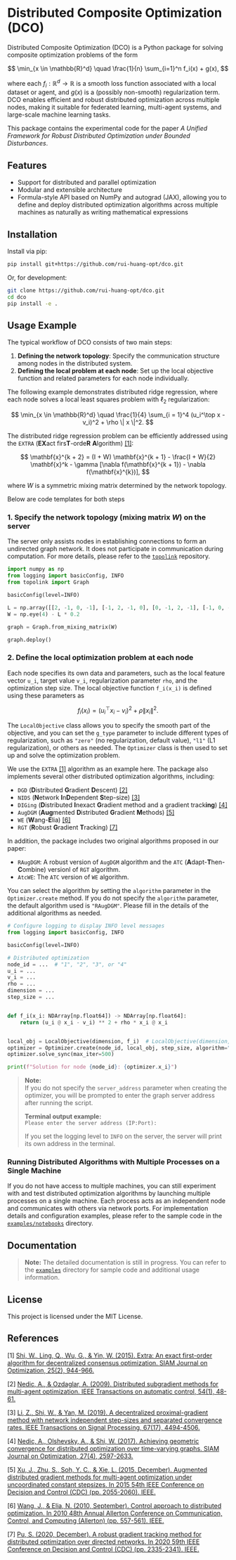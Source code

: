 # Distributed Composite Optimization (DCO)
Distributed Composite Optimization (DCO) is a Python package for solving composite optimization problems of the form

$$
\min_{x \in \mathbb{R}^d} \quad \frac{1}{n} \sum_{i=1}^n f_i(x) + g(x),
$$

where each $f_i: \mathbb{R}^d \rightarrow \mathbb{R}$ is a smooth loss function associated with a local dataset or agent, and $g(x)$ is a (possibly non-smooth) regularization term. DCO enables efficient and robust distributed optimization across multiple nodes, making it suitable for federated learning, multi-agent systems, and large-scale machine learning tasks.

This package contains the experimental code for the paper *A Unified Framework for Robust Distributed Optimization under Bounded Disturbances*.

## Features

- Support for distributed and parallel optimization
- Modular and extensible architecture
- Formula-style API based on NumPy and autograd (JAX), allowing you to define and deploy distributed optimization algorithms across multiple machines as naturally as writing mathematical expressions

## Installation
Install via pip:

```bash
pip install git+https://github.com/rui-huang-opt/dco.git
```

Or, for development:

```bash
git clone https://github.com/rui-huang-opt/dco.git
cd dco
pip install -e .
```

## Usage Example

The typical workflow of DCO consists of two main steps:

1. **Defining the network topology**: Specify the communication structure among nodes in the distributed system.
2. **Defining the local problem at each node**: Set up the local objective function and related parameters for each node individually.

The following example demonstrates distributed ridge regression, where each node solves a local least squares problem with $\ell_2$ regularization:

$$
\min_{x \in \mathbb{R}^d} \quad \frac{1}{4} \sum_{i = 1}^4 (u_i^\top x - v_i)^2 + \rho \| x \|^2.
$$

The distributed ridge regression problem can be efficiently addressed using the `EXTRA` (**EX**act firs**T**-orde**R** **A**lgorithm) [[1]](#references):

$$
\mathbf{x}^{k + 2} = (I + W) \mathbf{x}^{k + 1} - \frac{I + W}{2} \mathbf{x}^k - \gamma [\nabla f(\mathbf{x}^{k + 1}) - \nabla f(\mathbf{x}^{k})],
$$

where $W$ is a symmetric mixing matrix determined by the network topology.

Below are code templates for both steps

### 1. Specify the network topology (mixing matrix $W$) on the server

The server only assists nodes in establishing connections to form an undirected graph network. It does not participate in communication during computation.
For more details, please refer to the [`topolink`](https://github.com/rui-huang-opt/topolink) repository.

```python
import numpy as np
from logging import basicConfig, INFO
from topolink import Graph

basicConfig(level=INFO)

L = np.array([[2, -1, 0, -1], [-1, 2, -1, 0], [0, -1, 2, -1], [-1, 0, -1, 2]])
W = np.eye(4) - L * 0.2

graph = Graph.from_mixing_matrix(W)

graph.deploy()

```

### 2. Define the local optimization problem at each node
Each node specifies its own data and parameters, such as the local feature vector `u_i`, target value `v_i`, regularization parameter `rho`, and the optimization step size.
The local objective function `f_i(x_i)` is defined using these parameters as

$$
f_i(x_i) = (u_i^\top x_i - v_i)^2 + \rho \| x_i \|^2.
$$

The `LocalObjective` class allows you to specify the smooth part of the objective, and you can set the `g_type` parameter to include different types of regularization, such as `"zero"` (no regularization, default value), `"l1"` (L1 regularization), or others as needed.
The `Optimizer` class is then used to set up and solve the optimization problem.

We use the `EXTRA` [[1]](#references) algorithm as an example here.
The package also implements several other distributed optimization algorithms, including:

- `DGD` (**D**istributed **G**radient **D**escent) [[2]](#references)
- `NIDS` (**N**etwork **I**n**D**ependent **S**tep-size) [[3]](#references)
- `DIGing` (**D**istributed **I**nexact **G**radient method and a gradient track**ing**) [[4]](#references)
- `AugDGM` (**Aug**mented **D**istributed **G**radient **M**ethods) [[5]](#references)
- `WE` (**W**ang-**E**lia) [[6]](#references)
- `RGT` (**R**obust **G**radient **T**racking) [[7]](#references)

In addition, the package includes two original algorithms proposed in our paper:

- `RAugDGM`: A robust version of `AugDGM` algorithm and the `ATC` (**A**dapt-**T**hen-**C**ombine) versionl of `RGT` algorithm.
- `AtcWE`: The `ATC` version of `WE` algorithm.

You can select the algorithm by setting the `algorithm` parameter in the `Optimizer.create` method. If you do not specify the `algorithm` parameter, the default algorithm used is `"RAugDGM"`.
Please fill in the details of the additional algorithms as needed.

```python
# Configure logging to display INFO level messages
from logging import basicConfig, INFO

basicConfig(level=INFO)

# Distributed optimization
node_id = ...  # "1", "2", "3", or "4"
u_i = ...
v_i = ...
rho = ...
dimension = ...
step_size = ...


def f_i(x_i: NDArray[np.float64]) -> NDArray[np.float64]:
    return (u_i @ x_i - v_i) ** 2 + rho * x_i @ x_i


local_obj = LocalObjective(dimension, f_i)  # LocalObjective(dimension, f_i, g_type="zero")
optimizer = Optimizer.create(node_id, local_obj, step_size, algorithm="EXTRA")
optimizer.solve_sync(max_iter=500)

print(f"Solution for node {node_id}: {optimizer.x_i}")
```

> **Note:**  
> If you do not specify the `server_address` parameter when creating the optimizer, you will be prompted to enter the graph server address after running the script.  
>  
> **Terminal output example:**  
> `Please enter the server address (IP:Port):`
>  
> If you set the logging level to `INFO` on the server, the server will print its own address in the terminal.

### Running Distributed Algorithms with Multiple Processes on a Single Machine

If you do not have access to multiple machines, you can still experiment with and test distributed optimization algorithms by launching multiple processes on a single machine. Each process acts as an independent node and communicates with others via network ports.
For implementation details and configuration examples, please refer to the sample code in the [`examples/notebooks`](./examples/notebooks/) directory.

## Documentation

> **Note:** The detailed documentation is still in progress. You can refer to the [`examples`](./examples/) directory for sample code and additional usage information.

## License

This project is licensed under the MIT License.

## References

[1] [Shi, W., Ling, Q., Wu, G., & Yin, W. (2015). Extra: An exact first-order algorithm for decentralized consensus optimization. SIAM Journal on Optimization, 25(2), 944-966.](https://epubs.siam.org/doi/abs/10.1137/14096668X)

[2] [Nedic, A., & Ozdaglar, A. (2009). Distributed subgradient methods for multi-agent optimization. IEEE Transactions on automatic control, 54(1), 48-61.](https://ieeexplore.ieee.org/abstract/document/4749425?casa_token=epANmmnAinUAAAAA:FX3PsEIp9OslefhUYQvZUqCWiOq71NulcjsRd3FmplTrI5eq1U9_R0sGm6mYaKnZkLBk6Jmvu8TB)

[3] [Li, Z., Shi, W., & Yan, M. (2019). A decentralized proximal-gradient method with network independent step-sizes and separated convergence rates. IEEE Transactions on Signal Processing, 67(17), 4494-4506.](https://ieeexplore.ieee.org/abstract/document/8752033?casa_token=wuimAh5R6q4AAAAA:3H5eQjethbj18lYd7gFwxWJfpbIY9wrbnpdK0ngv4d9-pKAYnptBEOxd9t41SvwlG954NxsrR43b)

[4] [Nedic, A., Olshevsky, A., & Shi, W. (2017). Achieving geometric convergence for distributed optimization over time-varying graphs. SIAM Journal on Optimization, 27(4), 2597-2633.](https://epubs.siam.org/doi/abs/10.1137/16M1084316)

[5] [Xu, J., Zhu, S., Soh, Y. C., & Xie, L. (2015, December). Augmented distributed gradient methods for multi-agent optimization under uncoordinated constant stepsizes. In 2015 54th IEEE Conference on Decision and Control (CDC) (pp. 2055-2060). IEEE.](https://ieeexplore.ieee.org/abstract/document/7402509?casa_token=ZyrMzbDNhZAAAAAA:vUhyL-hMDY_rQdXk243Yqa4vR1LXX6SRa_kA1-P9uLuhIiYBj8GtLcXwQpSSYBnms9EQnBhWFz8o)

[6] [Wang, J., & Elia, N. (2010, September). Control approach to distributed optimization. In 2010 48th Annual Allerton Conference on Communication, Control, and Computing (Allerton) (pp. 557-561). IEEE.](https://ieeexplore.ieee.org/abstract/document/5706956?casa_token=vvUwmPdgUZYAAAAA:4SkBjSGeMCioniqMTx9wj9I6eWCsQ3FyfZ08uFv6z3t0VVXEGVNBHh_Oz7shF2EdmtBy5psYV6EP)

[7] [Pu, S. (2020, December). A robust gradient tracking method for distributed optimization over directed networks. In 2020 59th IEEE Conference on Decision and Control (CDC) (pp. 2335-2341). IEEE.](https://ieeexplore.ieee.org/abstract/document/9303917?casa_token=BCK5Zf8Tgx4AAAAA:DNJiCu2VQehdxeELc2i2enKSpKEE8SBcSIPIHlrfz4GFLE8DqjbYycqh3PNaY5NopFR9WyZV5G05)